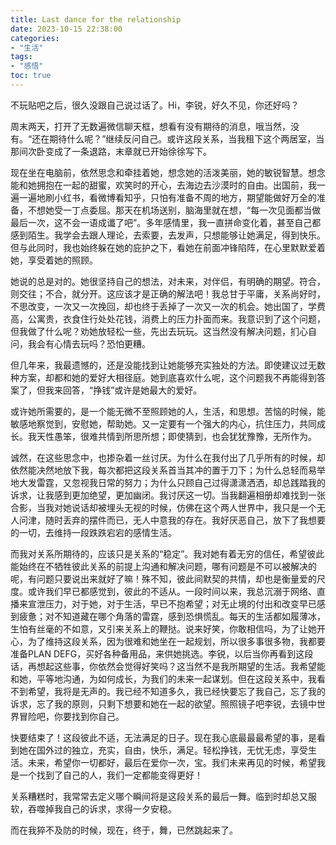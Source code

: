 ```yaml
---
title: Last dance for the relationship
date: 2023-10-15 22:38:00
categories:
- "生活"
tags:
- "感悟"
toc: true
---
```

不玩贴吧之后，很久没跟自己说过话了。Hi，李锐，好久不见，你还好吗？
  
周末两天，打开了无数遍微信聊天框，想看有没有期待的消息，哦当然，没有。“还在期待什么呢？”继续反问自己。或许这段关系，当我租下这个两居室，当那间次卧变成了一条退路，末章就已开始徐徐写下。
   
现在坐在电脑前，依然思念和牵挂着她，想念她的活泼美丽，她的敏锐智慧。想念能和她拥抱在一起的甜蜜，欢笑时的开心，去海边去沙漠时的自由。出国前，我一遍一遍地刷小红书，看微博看知乎，只怕有准备不周的地方，期望能做好万全的准备，不想她受一丁点委屈。那天在机场送别，脑海里就在想，“每一次见面都当做最后一次，这不会一语成谶了吧”。多年感情里，我一直拼命变化着，甚至自己都感到陌生。我学会去跟人理论，去索要，去发声，只想能够让她满足，得到快乐。但与此同时，我也始终躲在她的庇护之下，看她在前面冲锋陷阵，在心里默默爱着她，享受着她的照顾。
  
她说的总是对的。她很坚持自己的想法，对未来，对伴侣，有明确的期望。符合，则交往；不合，就分开。这应该才是正确的解法吧！我总甘于平庸，关系尚好时，不思改变，一次又一次挽回，却也终于丢掉了一次又一次的机会。她出国了，学费高，公寓贵，衣食住行处处花钱，消费上的压力扑面而来。我意识到了这个问题，但我做了什么呢？劝她放轻松一些，先出去玩玩。这当然没有解决问题，扪心自问，我会有心情去玩吗？恐怕更糟。
  
但几年来，我最遗憾的，还是没能找到让她能够充实独处的方法。即使建议过无数种方案，却都和她的爱好大相径庭。她到底喜欢什么呢，这个问题我不再能得到答案了，但我来回答，“挣钱”或许是她最大的爱好。
  
或许她所需要的，是一个能无微不至照顾她的人，生活，和思想。苦恼的时候，能敏感地察觉到，安慰她，帮助她。又一定要有一个强大的内心，抗住压力，共同成长。我天性愚笨，很难共情到所思所想；即使猜到，也会犹犹豫豫，无所作为。

诚然，在这些思念中，也掺杂着一丝讨厌。为什么在我付出了几乎所有的时候，却依然能决然地放下我，每次都把这段关系首当其冲的置于刀下；为什么总轻而易举地大发雷霆，又忽视我日常的努力；为什么只顾自己过得潇潇洒洒，却总践踏我的诉求，让我感到更加绝望，更加幽闭。我讨厌这一切。当我翻遍相册却难找到一张合影，当我对她说话却被埋头无视的时候，仿佛在这个两人世界中，我只是一个无人问津，随时丢弃的摆件而已，无人中意我的存在。我好厌恶自己，放下了我想要的一切，去维持一段跌跌宕宕的感情生活。
    
而我对关系所期待的，应该只是关系的“稳定”。我对她有着无穷的信任，希望彼此能始终在不牺牲彼此关系的前提上沟通和解决问题，哪有问题是不可以被解决的呢，有问题只要说出来就好了嘛！殊不知，彼此间默契的共情，却也是衡量爱的尺度。或许我们早已都感觉到，彼此的不适从。一段时间以来，我总沉溺于网络、直播来宣泄压力，对于她，对于生活，早已不抱希望；对无止境的付出和改变早已感到疲惫；对不知道藏在哪个角落的雷霆，感到恐惧慌乱。每天的生活都如履薄冰，生怕有丝毫的不如意，又引来关系上的鞭挞。说来好笑，你敢相信吗，为了让她开心，为了维持这段关系，因为很难和她坐在一起规划，所以很多事很多物，我都要准备PLAN DEFG，买好各种备用品，来供她挑选。李锐，以后当你再看到这段话，再想起这些事，你依然会觉得好笑吗？这当然不是我所期望的生活。我希望能和她，平等地沟通，为如何成长，为我们的未来一起谋划。但在这段关系中，我看不到希望，我将是无声的。我已经不知道多久，我已经快要忘了我自己，忘了我的诉求，忘了我的原则，只剩下想要和她在一起的欲望。照照镜子吧李锐，去镜中世界冒险吧，你要找到你自己。

快要结束了！这段彼此不适，无法满足的日子。现在我心底最最最希望的事，是看到她在国外过的独立，充实，自由，快乐，满足。轻松挣钱，无忧无虑，享受生活。未来，希望你一切都好，最后在爱你一次，宝。我们未来再见的时候，希望我是一个找到了自己的人，我们一定都能变得更好！
  
关系糟糕时，我常常去定义哪个瞬间将是这段关系的最后一舞。临到时却总又服软，吞噬掉我自己的诉求，求得一夕安稳。
  
而在我猝不及防的时候，现在，终于，舞，已然跳起来了。
